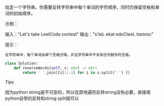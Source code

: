 

给定一个字符串，你需要反转字符串中每个单词的字符顺序，同时仍保留空格和单词的初始顺序。

 

示例：

输入："Let's take LeetCode contest"
输出："s'teL ekat edoCteeL tsetnoc"

 

提示：

    在字符串中，每个单词由单个空格分隔，并且字符串中不会有任何额外的空格。



```python
class Solution:
    def reverseWords(self, s: str) -> str:
        return ' '.join([i[::-1] for i in s.split(' ') ])
```



Tips 

因为python string是不可变的，所以在原地遍历反转string没有必要，直接用python自带的反转和string split就可以